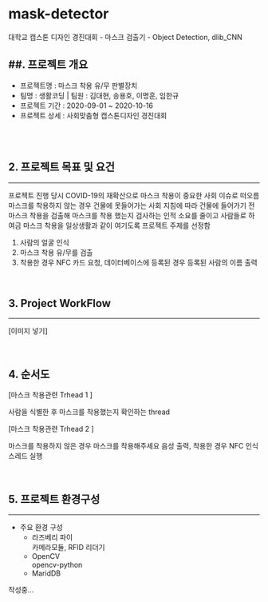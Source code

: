 # mask-detector
대학교 캡스톤 디자인 경진대회 - 마스크 검출기 - Object Detection, dlib_CNN

##. 프로젝트 개요
---

- 프로젝트명 : 마스크 착용 유/무 판별장치
- 팀명 : 생활코딩 | 팀원 : 김대현, 송용호, 이명훈, 임한규
- 프로젝트 기간 : 2020-09-01 ~ 2020-10-16
- 프로젝트 상세 : 사회맞춤형 캡스톤디자인 경진대회

</br></br>

## 2. 프로젝트 목표 및 요건
---
프로젝트 진행 당시 COVID-19의 재확산으로 마스크 착용이 중요한 사회 이슈로 떠오름
마스크를 착용하지 않는 경우 건물에 못들어가는 사회 지침에 따라 
건물에 들어가기 전 마스크 착용을 검출해 마스크를 착용 했는지 검사하는 인적 소요를 줄이고 
사람들로 하여금 마스크 착용을 일상생활과 같이 여기도록 프로젝트 주제를 선정함

1. 사람의 얼굴 인식
2. 마스크 착용 유/무를 검출
3. 착용한 경우 NFC 카드 요청, 데이터베이스에 등록된 경우 등록된 사람의 이름 출력

</br>

## 3. Project WorkFlow
---  

[이미지 넣기]

</br>


## 4. 순서도
[마스크 착용관련 Trhead 1 ]

사람을 식별한 후 마스크를 착용했는지 확인하는 thread

[마스크 착용관련 Trhead 2 ]

마스크를 착용하지 않은 경우 마스크를 착용해주세요 음성 출력,
착용한 경우 NFC 인식 스레드 실행

</br>

## 5. 프로젝트 환경구성
---

- 주요 환경 구성
  - 라즈베리 파이 </br> 카메라모듈, RFID 리더기</br>
  - OpenCV </br> opencv-python</br>
  - MaridDB
    


작성중...
